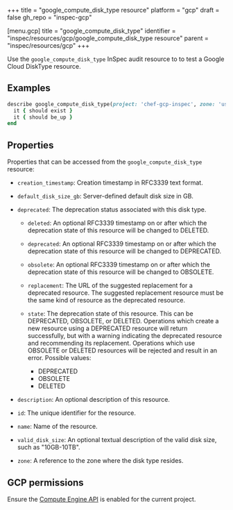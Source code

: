 +++
title = "google_compute_disk_type resource"
platform = "gcp"
draft = false
gh_repo = "inspec-gcp"

[menu.gcp]
title = "google_compute_disk_type"
identifier = "inspec/resources/gcp/google_compute_disk_type resource"
parent = "inspec/resources/gcp"
+++

Use the `google_compute_disk_type` InSpec audit resource to to test a Google Cloud DiskType resource.

## Examples

```ruby
describe google_compute_disk_type(project: 'chef-gcp-inspec', zone: 'us-east1-b', name: 'disk_type_name') do
  it { should exist }
  it { should be_up }
end
```

## Properties

Properties that can be accessed from the `google_compute_disk_type` resource:


  * `creation_timestamp`: Creation timestamp in RFC3339 text format.

  * `default_disk_size_gb`: Server-defined default disk size in GB.

  * `deprecated`: The deprecation status associated with this disk type.

    * `deleted`: An optional RFC3339 timestamp on or after which the deprecation state of this resource will be changed to DELETED.

    * `deprecated`: An optional RFC3339 timestamp on or after which the deprecation state of this resource will be changed to DEPRECATED.

    * `obsolete`: An optional RFC3339 timestamp on or after which the deprecation state of this resource will be changed to OBSOLETE.

    * `replacement`: The URL of the suggested replacement for a deprecated resource. The suggested replacement resource must be the same kind of resource as the deprecated resource.

    * `state`: The deprecation state of this resource. This can be DEPRECATED, OBSOLETE, or DELETED. Operations which create a new resource using a DEPRECATED resource will return successfully, but with a warning indicating the deprecated resource and recommending its replacement. Operations which use OBSOLETE or DELETED resources will be rejected and result in an error.
    Possible values:
      * DEPRECATED
      * OBSOLETE
      * DELETED

  * `description`: An optional description of this resource.

  * `id`: The unique identifier for the resource.

  * `name`: Name of the resource.

  * `valid_disk_size`: An optional textual description of the valid disk size, such as "10GB-10TB".

  * `zone`: A reference to the zone where the disk type resides.


## GCP permissions

Ensure the [Compute Engine API](https://console.cloud.google.com/apis/library/compute.googleapis.com/) is enabled for the current project.
